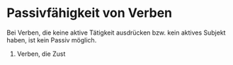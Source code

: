 # Passivfähigkeit von Verben
Bei Verben, die keine aktive Tätigkeit ausdrücken bzw. kein aktives Subjekt haben, ist kein Passiv möglich.

1. Verben, die Zust
